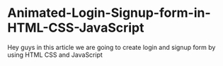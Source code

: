 # Animated-Login-Signup-form-in-HTML-CSS-JavaScript
Hey guys in this article we are going to create login and signup form by using HTML CSS and JavaScript
